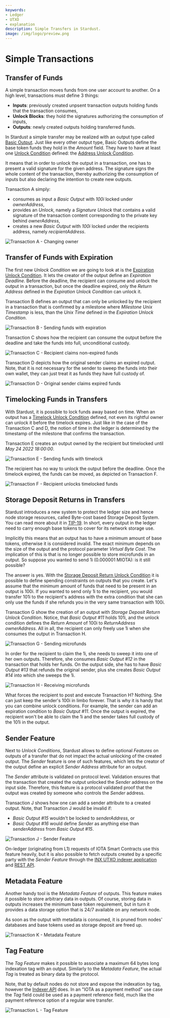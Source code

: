 ```yaml
---
keywords:
- Ledger
- UTXO
- explanation
description: Simple Transfers in Stardust.  
image: /img/logo/preview.png
---
```


# Simple Transactions

## Transfer of Funds

A simple transaction moves funds from one user account to another. On a high level, transactions must define 3 things:
 - **Inputs**: previously created unpsent transaction outputs holding funds that the transaction consumes,
 - **Unlock Blocks**: they hold the signatures authorizing the consumption of inputs,
 - **Outputs**: newly created outputs holding transferred funds.

In Stardust a simple transfer may be realized with an output type called [Basic Output](https://github.com/iotaledger/tips/blob/master/tips/TIP-0018/tip-0018.md#basic-output).
Just like every other output type, Basic Outputs define the base token funds they hold in the _Amount_ field. They have
to have at least one [Unlock Condition](https://github.com/iotaledger/tips/blob/master/tips/TIP-0018/tip-0018.md#unlock-conditions)
defined: the [Address Unlock Condition](https://github.com/iotaledger/tips/blob/master/tips/TIP-0018/tip-0018.md#address-unlock-condition).

It means that in order to unlock the output in a transaction, one has to present a valid signature for the given address.
The signature signs the whole content of the transaction, thereby authorizing the consumption of inputs but also
declaring the intention to create new outputs.

Transaction A simply:
 - consumes as input a _Basic Output_ with _100i_ locked under _ownerAddress_,
 - provides an _Unlock_, namely a _Signature Unlock_ that contains a valid signature of the transaction content corresponding
   to the private key behind _ownerAddress_,
 - creates a new _Basic Output_ with _100i_ locked under the recipients address, namely _recipientAddress_.

![Transaction A - Changing owner](/img/stardust_explanations/stardust_ledger_anatomy/simple_transaction/tx_A.svg)

## Transfer of Funds with Expiration

The first new _Unlock Condition_ we are going to look at is the [Expiration Unlock Condition](https://github.com/iotaledger/tips/blob/master/tips/TIP-0018/tip-0018.md#expiration-unlock-condition).
It lets the creator of the output define an _Expiration Deadline_. Before the deadline, the recipient can consume and
unlock the output in a transaction, but once the deadline expired, only the _Return Address_ defined in the
_Expiration Unlock Condition_ can unlock it.

Transaction B defines an output that can only be unlocked by the recipient in a transaction that is confirmed by a
milestone where _Milestone Unix Timestamp_ is less, than the _Unix Time_ defined in the _Expiration Unlock Condition_.


![Transaction B - Sending funds with expiration](/img/stardust_explanations/stardust_ledger_anatomy/simple_transaction/tx_B.svg)

Transaction C shows how the recipient can consume the output before the deadline and take the funds into full, unconditional
custody.

![Transaction C - Recipient claims non-expired funds](/img/stardust_explanations/stardust_ledger_anatomy/simple_transaction/tx_C.svg)

Transaction D depicts how the original sender claims an expired output. Note, that it is not necessary for the sender
to sweep the funds into their own wallet, they can just treat it as funds they have full custody of.

![Transaction D - Original sender claims expired funds](/img/stardust_explanations/stardust_ledger_anatomy/simple_transaction/tx_D.svg)

## Timelocking Funds in Transfers

With Stardust, it is possible to lock funds away based on time. When an output has a [Timelock Unlock Condition](https://github.com/iotaledger/tips/blob/master/tips/TIP-0018/tip-0018.md#timelock-unlock-condition)
defined, not even its rightful owner can unlock it before the timelock expires. Just like in the case of the Transaction C and D,
the notion of time in the ledger is determined by the timestamp of the milestone that confirms the transaction.

Transaction E creates an output owned by the recipient but timelocked until _May 24 2022 18:00:00_.

![Transaction E - Sending funds with timelock](/img/stardust_explanations/stardust_ledger_anatomy/simple_transaction/tx_E.svg)

The recipient has no way to unlock the output before the deadline. Once the timelock expired, the funds can be moved, as
depicted on Transaction F.

![Transaction F - Recipient unlocks timelocked funds](/img/stardust_explanations/stardust_ledger_anatomy/simple_transaction/tx_F.svg)

## Storage Deposit Returns in Transfers

Stardust introduces a new system to protect the ledger size and hence node storage resources, called Byte-cost based
Storage Deposit System. You can read more about it in [TIP-19](https://github.com/iotaledger/protocol-rfcs/blob/master/tips/TIP-0019/tip-0019.md).
In short, every output in the ledger need to carry enough base tokens to cover for its network storage use.

Implicitly this means that an output has to have a minimum amount of base tokens, otherwise it is considered invalid.
The exact minimum depends on the size of the output and the protocol parameter _Virtual Byte Cost_. The implication of
this is that is no longer possible to store microfunds in an output. So suppose you wanted to send 1i (0.000001 MIOTA):
is it still possible?

The answer is yes. With the [Storage Deposit Return Unlock Condition](https://github.com/iotaledger/tips/blob/master/tips/TIP-0018/tip-0018.md#storage-deposit-return-unlock-condition)
it is possible to define spending constraints on outputs that you create. Let's assume that the minimum amount of funds
that need to be present in an output is 100i. If you wanted to send only 1i to the recipient, you would transfer
101i to the recipient's address with the extra condition that she can only use the funds if she refunds you in the
very same transaction with 100i.

Transaction G show the creation of an output with _Storage Deposit Return Unlock Condition_. Notice, that _Basic Output #11_
holds 101i, and the unlock condition defines the _Return Amount_ of 100i to _ReturnAddress_ _ownerAddress_. All in all,
the recipient can only freely use 1i when she consumes the output in Transaction H.

![Transaction G - Sending microfunds](/img/stardust_explanations/stardust_ledger_anatomy/simple_transaction/tx_G.svg)

In order for the recipient to claim the 1i, she needs to sweep it into one of her own outputs. Therefore, she consumes
_Basic Output #12_ in the transaction that holds her funds. On the output side, she has to have _Basic Output #13_ that
refunds the original sender, plus she creates _Basic Output #14_ into which she sweeps the 1i.

![Transaction H - Receiving microfunds](/img/stardust_explanations/stardust_ledger_anatomy/simple_transaction/tx_H.svg)

What forces the recipient to post and execute Transaction H? Nothing. She can just keep the sender's 100i in limbo forever.
That is why it is handy that you can combine unlock conditions. For example, the sender can add an expiration
condition to _Basic Output #11_. Once the output is expired, the recipient won't be able to claim the 1i and the sender
takes full custody of the 101i in the output.

## Sender Feature

Next to _Unlock Conditions_, Stardust allows to define optional _Features_ on outputs of a transfer that do not impact
the actual unlocking of the created output.  The _Sender_ feature is one of such features, which lets the creator of the output
define an explicit _Sender Address_ attribute for an output.

The _Sender_ attribute is validated on protocol level. Validation ensures that the transaction that created the output
unlocked the _Sender_ address on the input side. Therefore, this feature is a protocol validated proof that the output
was created by someone who controls the _Sender_ address.

Transaction J shows how one can add a sender attribute to a created output. Note, that Transaction J would be invalid
if:
 - _Basic Output #15_ wouldn't be locked to _senderAddress_, or
 - _Basic Output #16_ would define _Sender_ as anything else than _senderAddress_ from _Basic Output #15_.

![Transaction J - Sender Feature](/img/stardust_explanations/stardust_ledger_anatomy/simple_transaction/tx_J.svg)

On-ledger (originating from L1) requests of IOTA Smart Contracts use this feature heavily, but it is also possible to
fetch outputs created by a specific party with the _Sender Feature_ through the [INX UTXO indexer application](https://github.com/gohornet/inx-indexer)
and [REST API](https://github.com/iotaledger/tips/blob/indexer-api/tips/TIP-0026/tip-0026.md).

## Metadata Feature

Another handy tool is the _Metadata Feature_ of outputs. This feature makes it possible to store arbitrary data in outputs.
Of course, storing data in outputs increases the minimum base token requirement, but in turn it provides a data storage option
that is 24/7 available on any network node.

As soon as the output with metadata is consumed, it is pruned from nodes' databases and base tokens used as storage
deposit are freed up.

![Transaction K - Metadata Feature](/img/stardust_explanations/stardust_ledger_anatomy/simple_transaction/tx_K.svg)

## Tag Feature

The _Tag Feature_ makes it possible to associate a maximum 64 bytes long indexation tag with an output. Similarly to
the _Metadata Feature_, the actual _Tag_ is treated as binary data by the protocol.

Note, that by default nodes do not store and expose the indexation by tag, however the [Indexer API](https://github.com/iotaledger/tips/blob/indexer-api/tips/TIP-0026/tip-0026.md) does. In an "IOTA as a payment method" use case the _Tag_
field could be used as a payment reference field, much like the payment reference option of a regular wire transfer.

![Transaction L - Tag Feature](/img/stardust_explanations/stardust_ledger_anatomy/simple_transaction/tx_L.svg)
